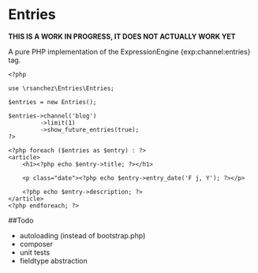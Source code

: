 # Entries

**THIS IS A WORK IN PROGRESS, IT DOES NOT ACTUALLY WORK YET**

A pure PHP implementation of the ExpressionEngine {exp:channel:entries} tag.

```
<?php

use \rsanchez\Entries\Entries;

$entries = new Entries();

$entries->channel('blog')
		 ->limit(1)
		 ->show_future_entries(true);
?>

<?php foreach ($entries as $entry) : ?>
<article>
	<h1><?php echo $entry->title; ?></h1>
	
	<p class="date"><?php echo $entry->entry_date('F j, Y'); ?></p>

	<?php echo $entry->description; ?>
</article>
<?php endforeach; ?>
```

##Todo

- autoloading (instead of bootstrap.php)
- composer
- unit tests
- fieldtype abstraction